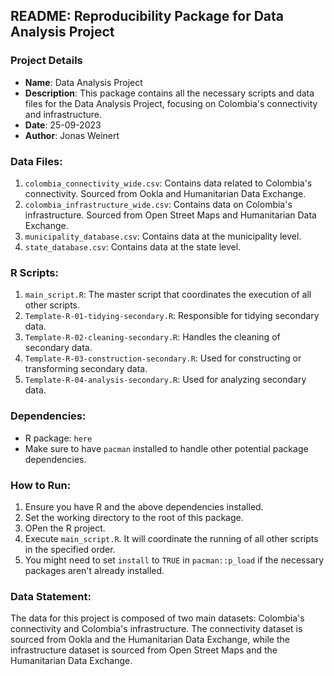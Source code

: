## README: Reproducibility Package for Data Analysis Project

### Project Details
- **Name**: Data Analysis Project
- **Description**: This package contains all the necessary scripts and data files for the Data Analysis Project, focusing on Colombia's connectivity and infrastructure. 
- **Date**: 25-09-2023
- **Author**: Jonas Weinert

### Data Files:
1. `colombia_connectivity_wide.csv`: Contains data related to Colombia's connectivity. Sourced from Ookla and Humanitarian Data Exchange.
2. `colombia_infrastructure_wide.csv`: Contains data on Colombia's infrastructure. Sourced from Open Street Maps and Humanitarian Data Exchange.
3. `municipality_database.csv`: Contains data at the municipality level.
4. `state_database.csv`: Contains data at the state level.

### R Scripts:
1. `main_script.R`: The master script that coordinates the execution of all other scripts.
2. `Template-R-01-tidying-secondary.R`: Responsible for tidying secondary data.
3. `Template-R-02-cleaning-secondary.R`: Handles the cleaning of secondary data.
4. `Template-R-03-construction-secondary.R`: Used for constructing or transforming secondary data.
5. `Template-R-04-analysis-secondary.R`: Used for analyzing secondary data.

### Dependencies:
- R package: `here`
- Make sure to have `pacman` installed to handle other potential package dependencies.

### How to Run:
1. Ensure you have R and the above dependencies installed.
2. Set the working directory to the root of this package.
3. OPen the R project.
4. Execute `main_script.R`. It will coordinate the running of all other scripts in the specified order.
5. You might need to set `install` to `TRUE` in `pacman::p_load` if the necessary packages aren't already installed.

### Data Statement:
The data for this project is composed of two main datasets: Colombia's connectivity and Colombia's infrastructure. The connectivity dataset is sourced from Ookla and the Humanitarian Data Exchange, while the infrastructure dataset is sourced from Open Street Maps and the Humanitarian Data Exchange.

